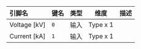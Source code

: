 <!--
DO NOT EDIT THIS FILE DIRECTLY.
This file is generated by tools/comp-docs.js.
All changes will be overwritten by regeneration.
-->

<slot class="model-pins">

| 引脚名 | 键名 | 类型 | 维度 | 描述 |
|:------ |:---- |:----:|:----:|:---- |
| Voltage \[kV\] | `0` | 输入 | Type x 1 |  |
| Current \[kA\] | `1` | 输入 | Type x 1 |  |

</slot>
